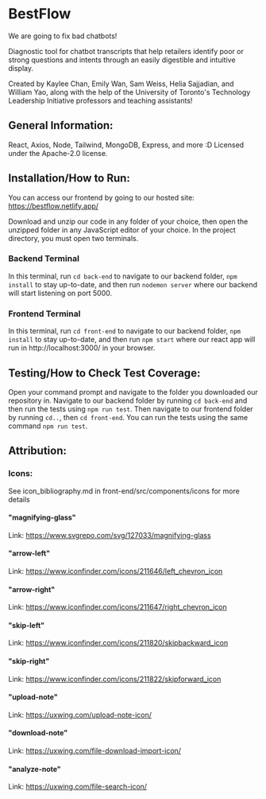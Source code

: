 # BestFlow
We are going to fix bad chatbots!

Diagnostic tool for chatbot transcripts that help retailers identify poor or strong questions and intents through an easily digestible and intuitive display.

Created by Kaylee Chan, Emily Wan, Sam Weiss, Helia Sajjadian, and William Yao,
along with the help of the University of Toronto's Technology Leadership Initiative professors and teaching assistants!

## General Information:
React, Axios, Node, Tailwind, MongoDB, Express, and more :D
Licensed under the Apache-2.0 license.

## Installation/How to Run:

You can access our frontend by going to our hosted site: https://bestflow.netlify.app/

Download and unzip our code in any folder of your choice, then open the unzipped folder in any JavaScript editor of your choice.
In the project directory, you must open two terminals.

### Backend Terminal

In this terminal, run `cd back-end` to navigate to our backend folder, `npm install` to stay up-to-date,
and then run `nodemon server` where our backend will start listening on port 5000.

### Frontend Terminal

In this terminal, run `cd front-end` to navigate to our backend folder, `npm install` to stay up-to-date,
and then run `npm start` where our react app will run in http://localhost:3000/ in your browser.

## Testing/How to Check Test Coverage:

Open your command prompt and navigate to the folder you downloaded our repository in.
Navigate to our backend folder by running `cd back-end` and then run the tests using `npm run test`.
Then navigate to our frontend folder by running `cd..`, then `cd front-end`. You can run the tests using the same command `npm run test`.

## Attribution:

### Icons:
See icon_bibliography.md in front-end/src/components/icons for more details

#### "magnifying-glass"
Link: https://www.svgrepo.com/svg/127033/magnifying-glass
#### "arrow-left"
Link: https://www.iconfinder.com/icons/211646/left_chevron_icon
#### "arrow-right"
Link: https://www.iconfinder.com/icons/211647/right_chevron_icon
#### "skip-left"
Link: https://www.iconfinder.com/icons/211820/skipbackward_icon
#### "skip-right"
Link: https://www.iconfinder.com/icons/211822/skipforward_icon
#### "upload-note"
Link: https://uxwing.com/upload-note-icon/
#### "download-note"
Link: https://uxwing.com/file-download-import-icon/
#### "analyze-note"
Link: https://uxwing.com/file-search-icon/
